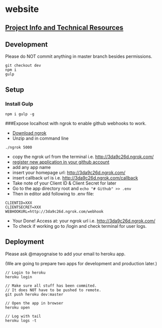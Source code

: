 # website

## [Project Info and Technical Resources](https://github.com/rolz/gitback/wiki)

## Development

Please do NOT commit anything in master branch besides permissions.

```
git checkout dev
npm i
gulp
```

## Setup

### Install Gulp

```
npm i gulp -g
```

###Expose localhost with ngrok to enable github webhooks to work.

* [Download ngrok](https://ngrok.com/)
* Unzip and in command line
```
./ngrok 5000
```
* copy the ngrok url from the terminal i.e. http://3da9c26d.ngrok.com/
* [register new application in your github account](https://github.com/settings/applications)
* add any app name
* insert your homepage url: http://3da9c26d.ngrok.com/  
* insert callback url is i.e. http://3da9c26d.ngrok.com/callback
* Take note of your Client ID & Client Secret for later
* Go to the app directory root and `echo "# Github" >> .env`
* Then in editor add following to .env file:
```
CLIENTID=XXX
CLIENTSECRET=XXX
WEBHOOKURL=http://3da9c26d.ngrok.com/webhook
```

* Your Done! Access at: your ngrok url i.e. http://3da9c26d.ngrok.com/
* To check if working go to /login and check terminal for user logs.

## Deployment

Please ask @mayognaise to add your email to heroku app.

(We are going to prepare two apps for development and production later.)

```
// Login to heroku
heroku login

// Make sure all stuff has been commited.
// It does NOT have to be pushed to remote.
git push heroku dev:master

// Open the app in browser
heroku open

// Log with tail
heroku logs -t
```
